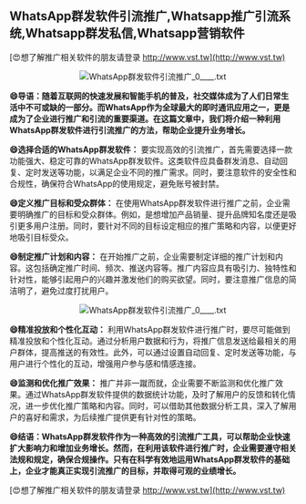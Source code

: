 ## **WhatsApp群发软件引流推广,Whatsapp推广引流系统,Whatsapp群发私信,Whatsapp营销软件**

[😍想了解推广相关软件的朋友请登录 http://www.vst.tw](http://www.vst.tw)

 <center><img src="https://vst.tw/MP4/tuiguang/png/7.png" alt="WhatsApp群发软件引流推广_0____.txt"></center>

**😄导语：随着互联网的快速发展和智能手机的普及，社交媒体成为了人们日常生活中不可或缺的一部分。而WhatsApp作为全球最大的即时通讯应用之一，更是成为了企业进行推广和引流的重要渠道。在这篇文章中，我们将介绍一种利用WhatsApp群发软件进行引流推广的方法，帮助企业提升业务增长。**

**😄选择合适的WhatsApp群发软件：**
要实现高效的引流推广，首先需要选择一款功能强大、稳定可靠的WhatsApp群发软件。这类软件应具备群发消息、自动回复、定时发送等功能，以满足企业不同的推广需求。同时，要注意软件的安全性和合规性，确保符合WhatsApp的使用规定，避免账号被封禁。

**😄定义推广目标和受众群体：**
在使用WhatsApp群发软件进行推广之前，企业需要明确推广的目标和受众群体。例如，是想增加产品销量、提升品牌知名度还是吸引更多用户注册。同时，要针对不同的目标设定相应的推广策略和内容，以便更好地吸引目标受众。

**😄制定推广计划和内容：**
在开始推广之前，企业需要制定详细的推广计划和内容。这包括确定推广时间、频次、推送内容等。推广内容应具有吸引力、独特性和针对性，能够引起用户的兴趣并激发他们的购买欲望。同时，要注意推广信息的简洁明了，避免过度打扰用户。

 <center><img src="https://vst.tw/MP4/tuiguang/png/7.png" alt="WhatsApp群发软件引流推广_0____.txt"></center>

**😄精准投放和个性化互动：**
利用WhatsApp群发软件进行推广时，要尽可能做到精准投放和个性化互动。通过分析用户数据和行为，将推广信息发送给最相关的用户群体，提高推送的有效性。此外，可以通过设置自动回复、定时发送等功能，与用户进行个性化的互动，增强用户参与感和情感连接。

**😄监测和优化推广效果：**
推广并非一蹴而就，企业需要不断监测和优化推广效果。通过WhatsApp群发软件提供的数据统计功能，及时了解用户的反馈和转化情况，进一步优化推广策略和内容。同时，可以借助其他数据分析工具，深入了解用户的喜好和需求，为后续推广提供更有针对性的策略。

**😄结语：WhatsApp群发软件作为一种高效的引流推广工具，可以帮助企业快速扩大影响力和增加业务增长。然而，在利用该软件进行推广时，企业需要遵守相关法规和规定，确保合规操作。只有在科学有效地运用WhatsApp群发软件的基础上，企业才能真正实现引流推广的目标，并取得可观的业绩增长。**

[😍想了解推广相关软件的朋友请登录 http://www.vst.tw](http://www.vst.tw)



